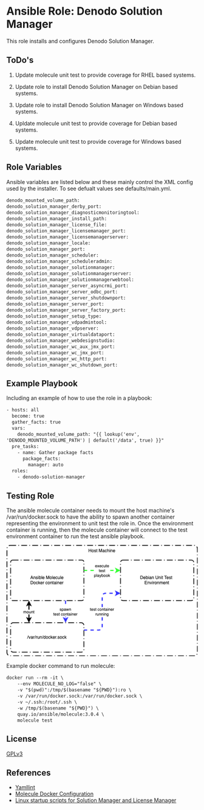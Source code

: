 Ansible Role: Denodo Solution Manager
=========

This role installs and configures Denodo Solution Manager.

ToDo's
---------------

1. Update molecule unit test to provide coverage for RHEL based systems.

1. Update role to install Denodo Solution Manager on Debian based systems.

1. Update role to install Denodo Solution Manager on Windows based systems.

1. Upldate molecule unit test to provide coverage for Debian based systems.

1. Update molecule unit test to provide coverage for Windows based systems.

Role Variables
----------------

Ansible variables are listed below and these mainly control the XML config used by the installer. To see defualt values see defaults/main.yml.

```ansible
denodo_mounted_volume_path: 
denodo_solution_manager_derby_port: 
denodo_solution_manager_diagnosticmonitoringtool: 
denodo_solution_manager_install_path:
denodo_solution_manager_license_file:
denodo_solution_manager_licensemanager_port: 
denodo_solution_manager_licensemanagerserver: 
denodo_solution_manager_locale: 
denodo_solution_manager_port: 
denodo_solution_manager_scheduler: 
denodo_solution_manager_scheduleradmin: 
denodo_solution_manager_solutionmanager: 
denodo_solution_manager_solutionmanagerserver: 
denodo_solution_manager_solutionmanagerwebtool: 
denodo_solution_manager_server_asyncrmi_port: 
denodo_solution_manager_server_odbc_port: 
denodo_solution_manager_server_shutdownport: 
denodo_solution_manager_server_port: 
denodo_solution_manager_server_factory_port: 
denodo_solution_manager_setup_type: 
denodo_solution_manager_vdpadmintool: 
denodo_solution_manager_vdpserver: 
denodo_solution_manager_virtualdataport: 
denodo_solution_manager_webdesignstudio: 
denodo_solution_manager_wc_aux_jmx_port: 
denodo_solution_manager_wc_jmx_port: 
denodo_solution_manager_wc_http_port: 
denodo_solution_manager_wc_shutdown_port: 
```

Example Playbook
----------------

Including an example of how to use the role in a playbook:

```ansible
- hosts: all
  become: true
  gather_facts: true
  vars:
    denodo_mounted_volume_path: "{{ lookup('env', 'DENODO_MOUNTED_VOLUME_PATH') | default('/data', true) }}"
  pre_tasks:
    - name: Gather package facts
      package_facts:
        manager: auto
  roles:
    - denodo-solution-manager
```

Testing Role
----------------

The ansible molecule container needs to mount the host machine's /var/run/docker.sock to have the ability to spawn another container representing the environment to unit test the role in. Once the environment container is running, then the molecule container will connect to the test environment container to run the test ansible playbook.

![ansible role unit testing](assets/ansible_role_unit_testing.png)

Example docker command to run molecule:

```ansible
docker run --rm -it \
    --env MOLECULE_NO_LOG="false" \
    -v "$(pwd)":/tmp/$(basename "${PWD}"):ro \
    -v /var/run/docker.sock:/var/run/docker.sock \
    -v ~/.ssh:/root/.ssh \
    -w /tmp/$(basename "${PWD}") \
    quay.io/ansible/molecule:3.0.4 \
    molecule test
```

License
-------

[GPLv3](LICENSE)

References
----------

- [Yamllint](https://yamllint.readthedocs.io/en/latest/)
- [Molecule Docker Configuration](https://molecule.readthedocs.io/en/2.22/configuration.html#docker)
- [Linux startup scripts for Solution Manager and License Manager](https://community.denodo.com/kb/view/document/Linux%20startup%20scripts%20for%20Solution%20Manager%20and%20License%20Manager?category=Operation)
